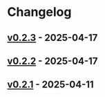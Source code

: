 # Changelog

## [v0.2.3](https://github.com/misebox/brailler/compare/v0.2.2...v0.2.3) - 2025-04-17

## [v0.2.2](https://github.com/misebox/brailler/compare/v0.2.1...v0.2.2) - 2025-04-17

## [v0.2.1](https://github.com/misebox/brailler/commits/v0.2.1) - 2025-04-11
